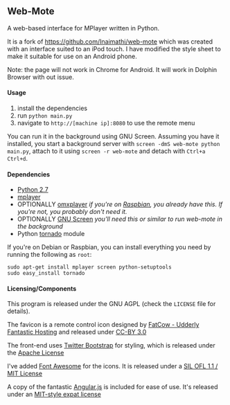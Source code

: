## Web-Mote

A web-based interface for MPlayer written in Python.

It is a fork of https://github.com/Inaimathi/web-mote which was created with an interface suited to an iPod touch. I have modified the style sheet to make it suitable for use on an Android phone.

Note: the page will not work in Chrome for Android. It will work in Dolphin Browser with out issue.

#### Usage

1. install the dependencies
2. run `python main.py`
3. navigate to `http://[machine ip]:8080` to use the remote menu

You can run it in the background using GNU Screen. Assuming you have it installed, you start a background server with `screen -dmS web-mote python main.py`, attach to it using `screen -r web-mote` and detach with `Ctrl+a Ctrl+d`.

#### Dependencies

- [Python 2.7](http://python.org/download/releases/2.7/)
- [mplayer](http://www.mplayerhq.hu/design7/news.html)
- OPTIONALLY [omxplayer](https://github.com/huceke/omxplayer) *if you're on [Raspbian](http://www.raspbian.org/), you already have this. If you're not, you probably don't need it.*
- OPTIONALLY [GNU Screen](http://www.gnu.org/software/screen/) *you'll need this or similar to run web-mote in the background*
- Python [tornado](http://www.tornadoweb.org/) module

If you're on Debian or Raspbian, you can install everything you need by running the following as `root`:

    sudo apt-get install mplayer screen python-setuptools
    sudo easy_install tornado

#### Licensing/Components
This program is released under the GNU AGPL (check the `LICENSE` file for details).

The favicon is a remote control icon designed by [FatCow - Udderly Fantastic Hosting](http://www.fatcow.com/) and released under [CC-BY 3.0](http://creativecommons.org/licenses/by/3.0/us/)

The front-end uses [Twitter Bootstrap](https://github.com/twitter/bootstrap) for styling, which is released under the [Apache License](https://github.com/twitter/bootstrap/blob/master/LICENSE)

I've added [Font Awesome](http://fortawesome.github.io/Font-Awesome/) for the icons. It is released under a [SIL OFL 1.1 / MIT License](http://fortawesome.github.io/Font-Awesome/license/)

A copy of the fantastic [Angular.js](http://angularjs.org/) is included for ease of use. It's released under an [MIT-style expat license](https://github.com/angular/angular.js/blob/master/LICENSE)
